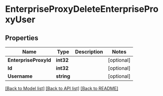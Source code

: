 # EnterpriseProxyDeleteEnterpriseProxyUser

## Properties

Name | Type | Description | Notes
------------ | ------------- | ------------- | -------------
**EnterpriseProxyId** | **int32** |  | [optional] 
**Id** | **int32** |  | [optional] 
**Username** | **string** |  | [optional] 

[[Back to Model list]](../README.md#documentation-for-models) [[Back to API list]](../README.md#documentation-for-api-endpoints) [[Back to README]](../README.md)


